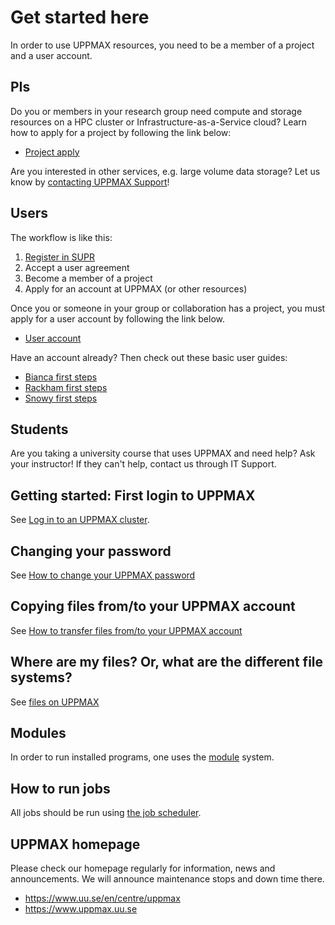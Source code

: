 # Get started here

In order to use UPPMAX resources, you need to be a member of a project and a user account.

## PIs

Do you or members in your research group need compute and storage resources
on a HPC cluster or Infrastructure-as-a-Service cloud?
Learn how to apply for a project by following the link below:

- [Project apply](project_apply.md)

Are you interested in other services, e.g. large volume data storage?
Let us know by [contacting UPPMAX Support](../support.md)!

## Users

The workflow is like this:

1. [Register in SUPR](project_apply.md#supr-account)
2. Accept a user agreement
3. Become a member of a project
4. Apply for an account at UPPMAX (or other resources)


Once you or someone in your group or collaboration has a project, you must apply for a user account by following the link below.

- [User account](user_account.md)

Have an account already? Then check out these basic user guides:

- [Bianca first steps](login_bianca.md)
- [Rackham first steps](login_rackham.md)
- [Snowy first steps](login_snowy.md)

## Students

Are you taking a university course that uses UPPMAX and need help? Ask your instructor! If they can't help, contact us through IT Support.

## Getting started: First login to UPPMAX

See [Log in to an UPPMAX cluster](login.md).

## Changing your password

See [How to change your UPPMAX password](change_uppmax_password.md)

## Copying files from/to your UPPMAX account

See [How to transfer files from/to your UPPMAX account](../cluster_guides/file_transfer.md)

## Where are my files? Or, what are the different file systems?

See [files on UPPMAX](../cluster_guides/files.md)

## Modules

In order to run installed programs,
one uses the [module](../cluster_guides/modules.md)
system.

## How to run jobs

All jobs should be run using [the job scheduler](../cluster_guides/slurm.md).

## UPPMAX homepage

Please check our homepage regularly for information, news and announcements.
We will announce maintenance stops and down time there.

- <https://www.uu.se/en/centre/uppmax>
- <https://www.uppmax.uu.se>
